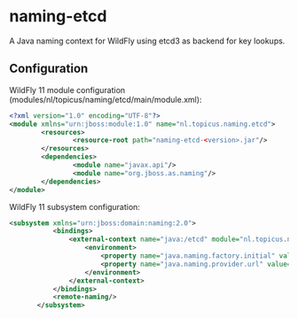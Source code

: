 # naming-etcd

A Java naming context for WildFly using etcd3 as backend for key lookups.

## Configuration
WildFly 11 module configuration (modules/nl/topicus/naming/etcd/main/module.xml):
```xml
<?xml version="1.0" encoding="UTF-8"?>
<module xmlns="urn:jboss:module:1.0" name="nl.topicus.naming.etcd">
        <resources>
                <resource-root path="naming-etcd-<version>.jar"/>
        </resources>
        <dependencies>
                <module name="javax.api"/>
                <module name="org.jboss.as.naming"/>
        </dependencies>
</module>
```

WildFly 11 subsystem configuration:
```xml
<subsystem xmlns="urn:jboss:domain:naming:2.0">
           <bindings>
               <external-context name="java:/etcd" module="nl.topicus.naming.etcd" class="javax.naming.InitialContext" cache="false">
                   <environment>
                       <property name="java.naming.factory.initial" value="nl.topicus.naming.etcd.EtcdCtxFactory"/>
                       <property name="java.naming.provider.url" value="https://127.0.0.1:2379"/>
                   </environment>
               </external-context>
           </bindings>
           <remote-naming/>
       </subsystem>
```
